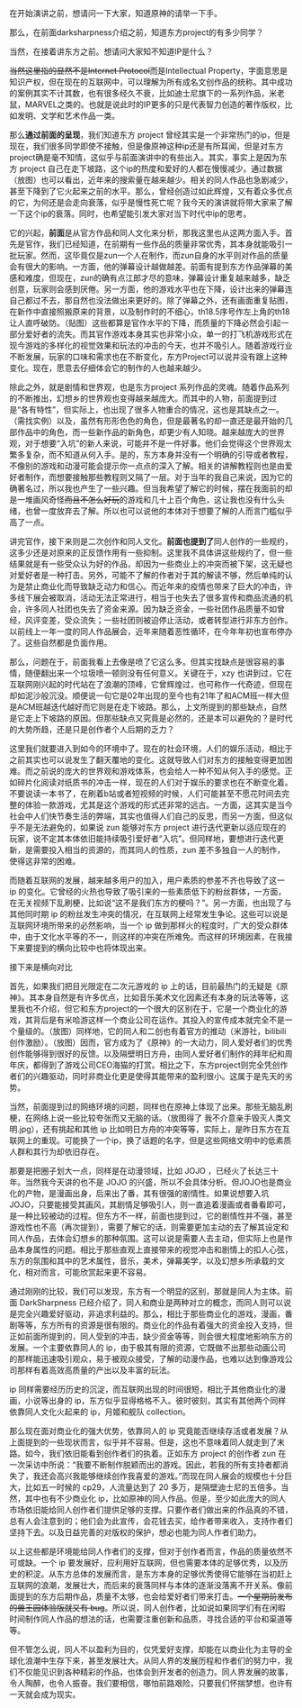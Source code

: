在开始演讲之前，想请问一下大家，知道原神的请举一下手。

那么，在前面darksharpness介绍之前，知道东方project的有多少同学？

当然，在接着讲东方之前。想请问大家知不知道IP是什么？

~~当然这里指的显然不是Internet Protocol~~而是Intellectual Property，字面意思是知识产权，但在现在的互联网中，可以理解为所有成名文创作品的统称。其中成功的案例其实不计其数，也有很多经久不衰，比如迪士尼旗下的一系列作品，米老鼠，MARVEL之类的。也就是说此时的IP更多的只是代表智力创造的著作版权，比如发明、文学和艺术作品一类。

那么**通过前面的呈现**，我们知道东方 project 曾经其实是一个非常热门的ip，但是现在，我们很多同学即使不接触，但是像原神这种ip还是有所耳闻，但是对东方project确是毫不知情，这似乎与前面演讲中的有些出入。其实，事实上是因为东方 project 自己在走下坡路，这个ip的热度和爱好的人都在慢慢减少。通过数据（放图）也可以看出，近年来的搜索量在越来越少。相关的同人作品也急剧减少，甚至下降到了它火起来之前的水平。那么，曾经创造过如此辉煌，又有着众多优点的它，为何还是会走向衰落，似乎是慢性死亡呢？我今天的演讲就将带大家来了解一下这个ip的衰落。同时，也希望能引发大家对当下时代中ip的思考。

它的兴起，**前面**是从官方作品和同人文化来分析，那我这里也从这两方面入手。首先是官作，我们已经知道，在前期有一些作品的质量非常优秀，其本身就能吸引一批玩家。然而，这毕竟仅是zun一个人在制作，而zun自身的水平则对作品的质量会有很大的影响。一方面，他的弹幕设计越做越差。前面有提到东方作品弹幕的美感和难度，但现在，zun的确有点江郎才尽的意味，弹幕设计重复越来越多，缺乏创意，玩家则会感到厌倦。另一方面，他的游戏水平也在下降，设计出来的弹幕连自己都过不去，那自然也没法做出来更好的。除了弹幕之外，还有画面重复贴图，在新作中直接照搬原来的背景，以及制作时的不细心，th18.5序号作左上角的th18让人直呼破防。（贴图）这些都算是官作水平的下降，而质量的下降必然会引起一部分爱好者的流失。而其官作游戏本身其实也非常小众，单一的打飞机游戏形式在现今游戏的多样化的视觉效果和玩法的冲击的今天，也并不吸引人。随着游戏行业不断发展，玩家的口味和需求也在不断变化，东方Project可以说并没有跟上这种变化。现在，愿意去仔细体会它的制作的人也越来越少。

除此之外，就是剧情和世界观，也是东方project 系列作品的灵魂。随着作品系列的不断推出，幻想乡的世界观也变得越来越庞大。而其中的人物，前面提到过是“各有特性”，但实际上，也出现了很多人物重合的情况，这也是其缺点之一。（需找实例）以及，虽然有形形色色的角色，但是最著名的却一直还是最开始的几部作品中的角色，而一些新作品的新角色，却更少有人知晓。越来越庞大的世界观，对于想要“入坑”的新人来说，可能并不是一件好事。他们会觉得这个世界观太繁多复杂，而不知道从何入手。是的，东方本身并没有一个明确的引导或者教程，不像别的游戏和动漫可能会提示你一点点的深入了解。相关的讲解教程则也是由爱好者制作，而想要接触那些教程则又隔了一层。对于当年的我自己来说，因为它的确著名过，所以我也产生了一些兴趣。但当我希望了解它的时候，摆在我面前的却是一堆画风奇怪~~而且不怎么好玩~~的游戏和几十上百个角色，这让我也没有什么头绪，也曾一度放弃去了解。所以也可以说他的本体对于想要了解的人而言门槛似乎高了一点。

讲完官作，接下来则是二次创作和同人文化。**前面也提到了**同人创作的一些规约，这多少还是对原来的正反馈作用有一些抑制。这里我不具体讲这些规约了，但一些结果就是有一些受众认为好的作品，却因为一些商业上的冲突而被下架，这无疑也对爱好者是一种打击。另外，可能不了解的作者对于其的解读不够，然后单纯的认为是禁止商业化而导致缺乏动力和信心。而近年来的疫情也带来了巨大的冲击，许多线下展会被取消，活动无法正常进行，相当于也失去了很多宣传和商品流通的机会，许多同人社团也失去了资金来源。因为缺乏资金，一些社团作品质量不如曾经，风评变差，受众流失；一些社团则被迫停止活动，或者转型进行非东方创作。以前线上一年一度的同人作品展会，近年来随着恶性循环，在今年年初也宣布停办了。这些自然都是负面作用。

那么，问题在于，前面我看上去像是喷了它这么多。但其实找缺点是很容易的事情，随便翻出来一个垃圾喷一顿则没有任何意义。关键在于，xzy 也讲到过，它在互联网刚兴起的时代站在了浪潮的顶峰，它曾辉煌过，也可称作一代奇迹，但现在却如泥沙般沉没。顺便说一句它是02年出现的至今也有21年了和ACM班一样大但是ACM班越迭代越好而它则是在走下坡路。那么，上文所提到的那些缺点，自然是它走上下坡路的原因。但那些缺点又究竟是必然的，还是本可以避免的？是时代的大势所趋，还是只是创作者个人后期的乏力？

这里我们就要进入到如今的环境中了。现在的社会环境，人们的娱乐活动，相比于之前其实也可以说发生了翻天覆地的变化。这就导致人们对东方的接触变得更加困难。而之前说的庞大的世界观和游戏体系，也会给人一种不知从何入手的感觉。正如碎片化阅读对纸质书的冲击一样，现在的人们对于娱乐的要求也在不断变化着。不要说读一本书了，在刷着b站或者短视频的时候，人们可能甚至不愿花时间去完整的体验一款游戏，尤其是这个游戏的形式还非常的远古。一方面，这其实是当今社会中人们快节奏生活的弊端，其实也值得人们自己的反思，而另一方面，但这似乎不是无法避免的，如果说 zun 能够对东方 project 进行迭代更新以适应现在的玩家，说不定其本体依旧能持续吸引爱好者“入坑”。但同样地，要想进行迭代更新，是需要投入相当的资源的，而其同人的性质，zun 差不多独自一人的制作，使得这非常的困难。

而随着互联网的发展，越来越多用户的加入，用户素质的参差不齐也导致了这一 ip 的变化。它曾经的火热也导致了吸引来的一些素质低下的粉丝群体，一方面，在无关视频下乱刷梗，比如说“这不是我们东方的梗吗？”。另一方面，也出现了与其他同时期 ip 的粉丝发生冲突的情况，在互联网上经常发生争论。这些可以说是互联网环境所带来的必然影响，当一个 ip 做到那样火的程度时，广大的受众群体中，由于文化水平等的不一，则这样的冲突在所难免。而这样的环境因素，在我接下来要提到的横向比较中也将体现出来。

接下来是横向对比

首先，如果我们把目光限定在二次元游戏的 ip 上的话，目前最热门的无疑是《原神》。其本身自然是有许多优点，比如音乐美术文化因素还有本身的玩法等等，这里我也不介绍，但它和东方project的一个很大的区别在于，它是一个商业化的游戏，其背后是有米哈游这样一个商业公司在运作。其投入的宣传成本就完全不是一个量级的。（放图）同样地，它的同人和二创也有着官方的推动（米游社，bilibili创作激励）。（放图）因而，官方成为了《原神》的一大动力，同人爱好者们的优秀创作能够得到很好的反馈。以及隔壁明日方舟，由同人爱好者们制作的拜年纪和周年庆，都得到了游戏公司CEO海猫的打赏。相比之下，东方project则完全凭创作者们的兴趣驱动，同时非商业化更是使得其能带来的盈利很小。这属于是先天的劣势。

当然，前面提到过的网络环境的问题，同样也在原神上体现了出来。那些无脑乱刷梗，在网络上说一些比较夸张而又无脑的话。（放图得了 我不介意亲手毁灭人类文明.jpg），还有挑起和其他 ip 比如明日方舟的冲突等等，实际上，是昨日东方在互联网上的重现。可能换了一个ip，换了话题的名字，但是这些网络文明中的低素质人群和其行为却依旧存在。

那要是把圈子划大一点，同样是在动漫领域，比如 JOJO ，已经火了长达三十年。当然我今天讲的也不是 JOJO 的兴盛，所以不会具体分析。但JOJO也是商业化的产物，是漫画出身，后来出了番，其有很强的剧情性。如果说想要入坑JOJO，只要能接受其画风，其剧情足够吸引人，则一直追着漫画或者番看即可，是一种比较被动的过程。但东方不一样，前面也提到过，它的剧情性并不强，甚至游戏性也不高（再次提到），需要了解它的话，则需要更加主动的去了解其设定和同人作品，去体会幻想乡的那种氛围。这可以说是需要人去主动，但实际上也是作品本身属性的问题。相比于那些直观上直接带来的视觉冲击和剧情上的扣人心弦，东方的氛围和其中的艺术属性，音乐，美术，弹幕美学，以及幻想乡所承载的文化，相对而言，可能欣赏起来更不容易。

通过刚刚的比较，我们可以发现，东方有一个明显的区别，那就是同人为主体。前面 DarkSharpness 已经介绍了，同人和商业是两种对立的概念，而同人则可以说是完全兴趣爱好驱动，非追求利益的。那么，相比于那些商业化的游戏，漫画，番剧等等，东方所有的资源是很有限的。商业化的作品有着强大的资金投入支持，但正如前面所提到的，同人受到的冲击，缺少资金等等，则会很大程度地影响东方的发展。一个主要依靠同人的 ip，由于极其有限的资源，它既做不出那些动画公司的那样能迅速吸引观众，易于被观众接受，了解的动漫作品，也难以达到像游戏公司那样有着高效高质量的产出以及丰富的玩法。

ip 同样需要经历历史的沉淀，而互联网出现的时间很短，相比于其他商业化的漫画，小说等出身的 ip，东方似乎显得格格不入。彼时彼刻，其实有其他两个同样依靠同人文化火起来的 ip，月姬和舰队 collection。



那么现在面对商业化的强大优势，依靠同人的 ip 究竟能否继续存活或者发展？从上面提到的一些现状而言，似乎并不容易。但是，这也不意味着同人就走到了末路。如今，我们依旧能看到创作者们的执着。正如东方 project 的创作者 zun 在一次采访中所说：“我要不断制作脱颖而出的游戏。因此，若我的所有支持者都消失了，我还会高兴我能够继续创作我喜爱的游戏。”而现在同人展会的规模也十分巨大，比如五一时候的 cp29，人流量达到了 20 多万，是隔壁迪士尼的五倍多。当然，其中也有不少商业化 ip，比如原神的同人作品。但是，至少如此庞大的同人市场依旧能给同人创作者们提供足够的支撑。只要作者们做出来的作品真的不错，总有人会注意到的；他们会为此宣传，会花钱去买，给作者带来收入，支持作者们坚持下去。以及日益完善的对版权的保护，想必也能为同人作者们助力。

以上这些都是环境能给同人作者们的支撑，但对于创作者而言，作品的质量依然不可或缺。一个 ip 要发展好，应利用好互联网，但也需要本体的足够优秀，以及历史的积淀。从东方总体的发展而言，是东方本身的足够优秀使得它能够在当初赶上互联网的浪潮，发展壮大，而后来的衰落同样与本体的逐渐没落离不开关系。像前面提到的东方后期作品，质量不太够，也会给爱好者们带来打击。~~一个星期前发布的兽王园体验版就又有 bug~~。所以说，同人创作者，比如说如果同学们有在闲暇时间制作同人作品的想法的话，也需要注重创新和品质，寻找合适的平台和渠道等等。

但不管怎么说，同人不以盈利为目的，仅凭爱好支撑，却能在以商业化为主导的全球化浪潮中生存下来，甚至发展壮大。从同人界的发展历程和作者们的努力中，我们不仅能见识到各种精彩的作品，也体会到开发者的创造力。同人界发展的故事，令人陶醉，也令人振奋。我们要相信，哪怕前路艰险，只要我们怀揣梦想，也许有一天就会成为现实。




